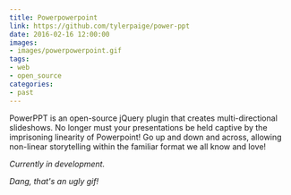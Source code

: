 ```yaml
---
title: Powerpowerpoint
link: https://github.com/tylerpaige/power-ppt
date: 2016-02-16 12:00:00
images:
- images/powerpowerpoint.gif
tags:
- web
- open_source
categories:
- past
---
```

PowerPPT is an open-source jQuery plugin that creates multi-directional slideshows. No longer must your presentations be held captive by the imprisoning linearity of Powerpoint! Go up and down and across, allowing non-linear storytelling within the familiar format we all know and love!

*Currently in development.*

*Dang, that's an ugly gif!*
